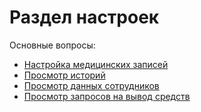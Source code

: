# Раздел настроек

Основные вопросы:

* [Настройка медицинских записей](configuring-medical-records.md)
* [Просмотр историй](viewing-histories.md)
* [Просмотр данных сотрудников ](viewing-employee-data.md)
* [Просмотр запросов на вывод средств](viewing-withdrawal-requests.md)
